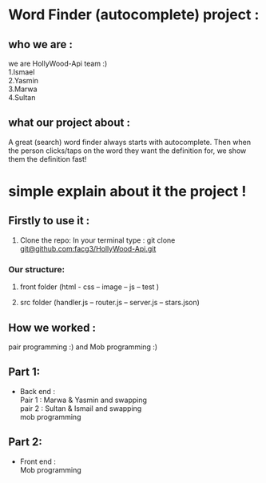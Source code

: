 #  Word Finder (autocomplete) project :  

## who we are :
we are HollyWood-Api  team :)  
1.Ismael  
2.Yasmin  
3.Marwa  
4.Sultan    

## what our project about :  
A great (search) word finder always starts with autocomplete. Then when the person clicks/taps on the word they want the definition for, we show them the definition fast!

# simple explain  about it the project !


## Firstly to use it :
1. Clone the repo:
In your terminal type : git clone [git@github.com:facg3/HollyWood-Api.git]()



### Our structure:  

1. front  folder (html - css – image – js – test )

2. src folder (handler.js – router.js – server.js – stars.json)



## How we worked :     
pair programming :) and  Mob programming  :)

## Part 1:  
- Back end :  
Pair 1 : Marwa & Yasmin  and swapping  
pair 2 : Sultan & Ismail  and swapping  
mob programming  
## Part 2:  
- Front end :  
Mob programming
